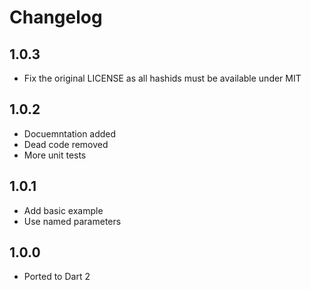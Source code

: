 # Changelog

## 1.0.3

* Fix the original LICENSE as all hashids must be available under MIT

## 1.0.2

* Docuemntation added
* Dead code removed
* More unit tests

## 1.0.1

* Add basic example
* Use named parameters

## 1.0.0

* Ported to Dart 2
